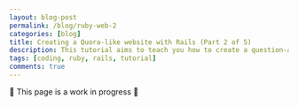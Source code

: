```yaml
---
layout: blog-post
permalink: /blog/ruby-web-2
categories: [blog]
title: Creating a Quora-like website with Rails (Part 2 of 5)
description: This tutorial aims to teach you how to create a question-and-answer website just like Quora
tags: [coding, ruby, rails, tutorial]
comments: true
---
```


🚧 This page is a work in progress 🚧
